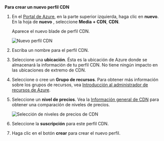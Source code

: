 **Para crear un nuevo perfil CDN**

1. En el [Portal de Azure](https://portal.azure.com), en la parte superior izquierda, haga clic en **nuevo**.  En la hoja de **nuevo** , seleccione **Media + CDN**, **CDN**.

    Aparece el nuevo blade de perfil CDN.

    ![Nuevo perfil CDN](./media/cdn-create-profile/new-cdn-profile-include.png)

2. Escriba un nombre para el perfil CDN.

3. Seleccione una **ubicación**.  Ésta es la ubicación de Azure donde se almacenará la información de tu perfil CDN.  No tiene ningún impacto en las ubicaciones de extremo de CDN.

4. Seleccione o cree un **Grupo de recursos**.  Para obtener más información sobre los grupos de recursos, vea [Introducción al administrador de recursos de Azure](resource-group-overview.md#resource-groups).

5. Seleccione un **nivel de precios**.  Vea la [Información general de CDN](cdn-overview.md#azure-cdn-features) para obtener una comparación de niveles de precios.
    
    ![Selección de niveles de precios de CDN](./media/cdn-create-profile/cdn-choose-sku-include.png)

6. Seleccione la **suscripción** para este perfil CDN.

7. Haga clic en el botón **crear** para crear el nuevo perfil. 